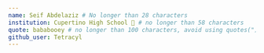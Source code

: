 ```yaml
---
name: Seif Abdelaziz # No longer than 28 characters
institution: Cupertino High School 🚩 # no longer than 58 characters
quote: bababooey # no longer than 100 characters, avoid using quotes(") to guarantee the format remains the same.
github_user: Tetracyl
---
```

